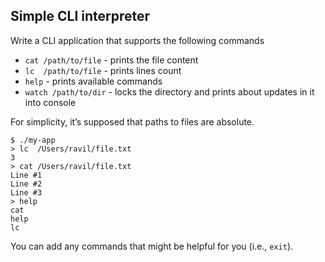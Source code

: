 ## Simple CLI interpreter
Write a CLI application that supports the following commands
* `cat /path/to/file` - prints the file content
* `lc  /path/to/file` - prints lines count
* `help` - prints available commands
* `watch /path/to/dir` - locks the directory and prints about updates in it into console

For simplicity, it’s supposed that paths to files are absolute.

```
$ ./my-app
> lc  /Users/ravil/file.txt 
3
> cat /Users/ravil/file.txt
Line #1 
Line #2
Line #3
> help
cat
help
lc
```

You can add any commands that might be helpful for you (i.e., `exit`). 